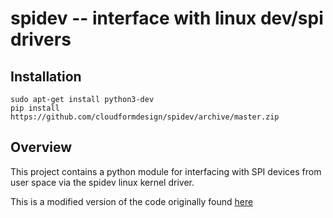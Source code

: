 # spidev -- interface with linux dev/spi drivers

## Installation
```
sudo apt-get install python3-dev
pip install https://github.com/cloudformdesign/spidev/archive/master.zip
```


## Overview
This project contains a python module for interfacing with SPI devices 
from user space via the spidev linux kernel driver.

This is a modified version of the code originally found 
[here](http://elk.informatik.fh-augsburg.de/da/da-49/trees/pyap7k/lang/py-spi)
